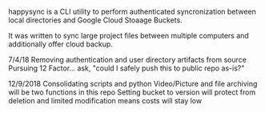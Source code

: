 happysync is a CLI utility to perform authenticated syncronization between local  directories and Google Cloud Stoaage Buckets.

It was written to sync large project files between multiple computers and additionally offer cloud backup.


7/4/18
Removing authentication and user directory artifacts from source
Pursuing 12 Factor... ask, "could I safely push this to public repo as-is?"

12/9/2018
Consolidating scripts and python
Video/Picture and file archiving will be two functions in this repo
Setting bucket to version will protect from deletion and limited modification means costs will stay low
